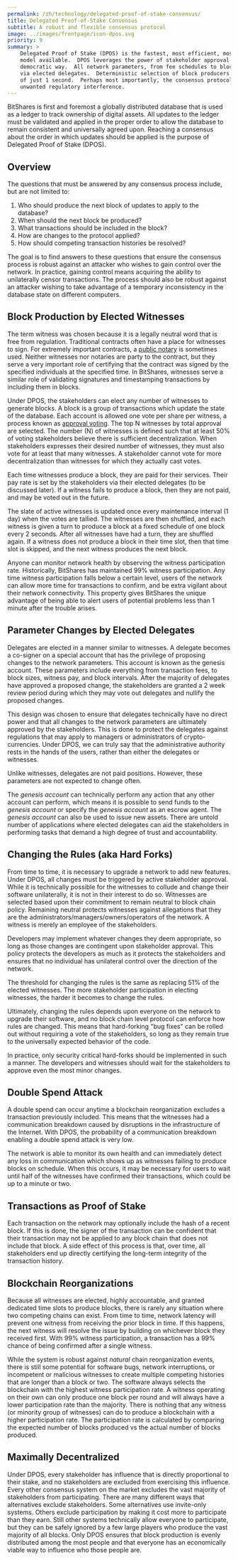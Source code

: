 ```yaml
---
permalink: /zh/technology/delegated-proof-of-stake-consensus/
title: Delegated Proof-of-Stake Consensus
subtitle: A robust and flexible consensus protocol
image: ../images/frontpage/icon-dpos.svg
priority: 9
summary: >
    Delegated Proof of Stake (DPOS) is the fastest, most efficient, most decentralized, and most flexible consensus
    model available.  DPOS leverages the power of stakeholder approval voting to resolve consensus issues in a fair and
    democratic way.  All network parameters, from fee schedules to block intervals and transaction sizes, can be tuned
    via elected delegates.  Deterministic selection of block producers allows transactions to be confirmed in an average
    of just 1 second.  Perhaps most importantly, the consensus protocol is designed to protect all participants against
    unwanted regulatory interference.
---
```


BitShares is first and foremost a globally distributed database that is used as a ledger to track ownership of digital
assets.  All updates to the ledger must be validated and applied in the proper order to allow the database to remain
consistent and universally
agreed upon.   Reaching a consensus about the order in which updates should be applied is the purpose of
Delegated Proof of Stake (DPOS).

## Overview

The questions that must be answered by any consensus process include, but are not limited to:

1. Who should produce the next block of updates to apply to the database?
2. When should the next block be produced?
3. What transactions should be included in the block?
4. How are changes to the protocol applied?
5. How should competing transaction histories be resolved?

The goal is to find answers to these questions that ensure the consensus process is robust against
an attacker who wishes to gain control over the network.  In practice, gaining control means acquiring
the ability to unilaterally censor transactions.  The process should also be robust against an attacker
wishing to take advantage of a temporary inconsistency in the database state on different computers.

## Block Production by Elected Witnesses

The term witness was chosen because it is a legally neutral word that is free from regulation.  Traditional contracts
often have a place for witnesses to sign.  For extremely important contracts, a [public
notary](http://en.wikipedia.org/wiki/Notary_public)
is sometimes used.   Neither witnesses nor notaries are party to the contract, but they serve a very important role
of certifying that the contract was signed by the specified individuals at the specified time.   In BitShares, witnesses
serve a similar role of validating signatures and timestamping transactions by including them in blocks.

Under DPOS, the stakeholders can elect any number of witnesses to generate blocks.  A block is a group of
transactions which update the state of the database.   Each account is allowed one vote per share per witness, a
process known as [approval voting](http://en.wikipedia.org/wiki/Approval_voting).  The top N witnesses by total
approval are selected.  The number (N) of witnesses is defined such that at least 50% of voting stakeholders
believe there is sufficient decentralization.   When stakeholders expresses their desired number of witnesses,
they must also vote for at least that many witnesses.   A stakeholder cannot vote for more decentralization
than witnesses for which they actually cast votes.

Each time witnesses produce a block, they are paid for their services.  Their pay rate is set by the stakeholders
via their elected delegates (to be discussed later).  If a witness fails to produce a block, then they are not
paid, and may be voted out in the future.

The slate of active witnesses is updated once every maintenance interval (1 day) when the votes are tallied. The witnesses are
then shuffled, and each witness is given a turn to produce a block at a fixed schedule of one block every 2 seconds. After all
witnesses have had a turn, they are shuffled again.  If a witness does not produce a block in their time slot, then that time
slot is skipped, and the next witness produces the next block.

Anyone can monitor network health by observing the witness participation rate.  Historically, BitShares has
maintained 99% witness participation.   Any time witness participation falls below a certain level, users of the
network can allow more time for transactions to confirm, and be extra vigilant about their network connectivity.  This
property gives BitShares the unique advantage of being able to alert users of potential problems less than 1 minute after the trouble arises.

## Parameter Changes by Elected Delegates

Delegates are elected in a manner similar to witnesses.   A delegate becomes a co-signer on a special
account that has the privilege of proposing changes to the network parameters.  This account is known as the
genesis account.  These parameters include everything from transaction fees, to block sizes, witness pay, and block
intervals.  After the majority of delegates have
approved a proposed change, the stakeholders are granted a 2 week review period during which they may vote out
delegates and nullify the proposed changes.

This design was chosen to ensure that delegates technically have no direct power and that all changes to the
network parameters are ultimately approved by the stakeholders.  This is done to protect the delegates against
regulations that may apply to managers or administrators of crypto-currencies.   Under DPOS, we can truly say that the
administrative authority rests in the hands of the users, rather than either the delegates or witnesses.

Unlike witnesses, delegates are not paid positions. However, these parameters are not expected to change often.

The *genesis account* can technically perform any action that any other account can perform, which means it is possible to
send funds to the *genesis account* or specify the *genesis account* as an escrow agent.  The *genesis account* can also
be used to issue new assets.  There are untold number of applications where elected delegates can aid the stakeholders in
performing tasks that demand a high degree of trust and accountability.

## Changing the Rules  (aka Hard Forks)

From time to time, it is necessary to upgrade a network to add new features.  Under DPOS, all changes must
be triggered by active stakeholder approval.   While it is technically possible for the witnesses to collude and
change their software unilaterally, it is not in their interest to do so.  Witnesses are selected based upon
their commitment to remain neutral to block chain policy.   Remaining neutral protects witnesses against
allegations that they are the administrators/managers/owners/operators of the network.  A witness is merely
an employee of the stakeholders.

Developers may implement whatever changes they deem appropriate, so long as those changes are contingent upon
stakeholder approval.  This policy protects the developers as much as it protects the stakeholders and
ensures that no individual has unilateral control over the direction of the network.

The threshold for changing the rules is the same as replacing 51% of the elected witnesses.  The more
stakeholder participation in electing witnesses, the harder it becomes to change the rules.

Ultimately, changing the rules depends upon everyone on the network to upgrade their software, and
no block chain level protocol can enforce how rules are changed.  This means that hard-forking "bug fixes" can
be rolled out without requiring a vote of the stakeholders, so long as they remain true to the universally
expected behavior of the code.

In practice, only security critical hard-forks should be implemented in such a manner. The developers and
witnesses should wait for the stakeholders to approve even the most minor changes.


## Double Spend Attack

A double spend can occur anytime a blockchain reorganization excludes a transaction previously included.
This means that the witnesses had a communication breakdown caused by disruptions in the infrastructure of the Internet.
With DPOS, the probability of a communication breakdown enabling a double spend attack is very low.

The network is able to monitor its own health and can immediately detect any loss in communication which shows up as
witnesses failing to produce blocks on schedule.
When this occurs, it may be necessary for users to wait until half of the witnesses have confirmed their transactions, which could be up to a minute or two.

## Transactions as Proof of Stake

Each transaction on the network may optionally include the hash of a recent block.  If this is done, the signer of the
transaction can be confident that their transaction may not be applied to any block chain that does not include that block.  A side effect of this process is that, over time, all stakeholders end up directly certifying the long-term integrity of the transaction history.

## Blockchain Reorganizations

Because all witnesses are elected, highly accountable, and granted dedicated time slots to produce blocks, there is
rarely any situation where two competing chains can exist.  From time to time, network latency will prevent one witness
from receiving the prior block in time.  If this happens, the next witness will resolve the issue by building on whichever
block they received first.  With 99% witness participation, a transaction has a 99% chance of being confirmed after a
single witness.

While the system is robust against *natural* chain reorganization events, there is still some potential for software
bugs, network interruptions, or incompetent or malicious witnesses to create multiple competing histories that are
longer than a block or two.  The software always selects the blockchain with the highest witness participation rate.  A
witness operating on their own can only produce one block per round and will always have a lower participation rate than the majority.
There is nothing that any witness (or minority group of witnesses)
can do to produce a blockchain with a higher participation rate.    The participation rate is calculated by comparing
the expected number of blocks produced vs the actual number of blocks produced.

## Maximally Decentralized

Under DPOS, every stakeholder has influence that is directly proportional to their stake, and no stakeholders are excluded
from exercising this influence.  Every other consensus system on the market
excludes the vast majority of stakeholders from participating.  There are many different ways that alternatives exclude
stakeholders.   Some alternatives use invite-only systems. Others exclude
participation by making it cost more to participate than they earn.  Still other systems technically allow everyone to
participate, but they can be safely ignored by a few large players who produce the vast
majority of all blocks.  Only DPOS ensures that block production is evenly distributed among the most people and that
everyone has an economically viable way to influence who those people are.
